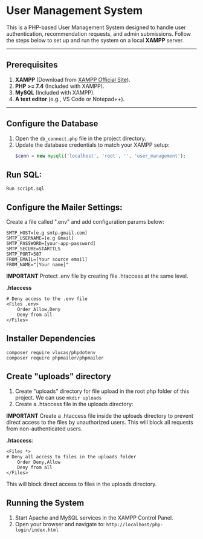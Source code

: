 # User Management System

This is a PHP-based User Management System designed to handle user authentication, recommendation requests, and admin submissions. Follow the steps below to set up and run the system on a local **XAMPP** server.

---

## Prerequisites

1. **XAMPP** (Download from [XAMPP Official Site](https://www.apachefriends.org/)).
2. **PHP >= 7.4** (Included with XAMPP).
3. **MySQL** (Included with XAMPP).
4. **A text editor** (e.g., VS Code or Notepad++).

---

## Configure the Database

1. Open the `db_connect.php` file in the project directory.
2. Update the database credentials to match your XAMPP setup:
   ```php
   $conn = new mysqli('localhost', 'root', '', 'user_management');

## Run SQL: 
```Run script.sql```

## Configure the Mailer Settings:
Create a file called ".env" and add configuration params below:
```
SMTP_HOST=[e.g smtp.gmail.com]
SMTP_USERNAME=[e.g Gmail]
SMTP_PASSWORD=[your-app-password]
SMTP_SECURE=STARTTLS
SMTP_PORT=587
FROM_EMAIL=[Your source email]
FROM_NAME="[Your name]"
```

**IMPORTANT** Protect .env file by creating file .htaccess at the same level. 

**.htaccess**
```
# Deny access to the .env file
<Files .env>
    Order Allow,Deny
    Deny from all
</Files> 
```

## Installer Dependencies
```
composer require vlucas/phpdotenv
composer require phpmailer/phpmailer
```
## Create "uploads" directory
1. Create "uploads" directory for file upload in the root php folder of this project. We can use
```mkdir uploads```
2. Create a .htaccess file in the uploads directory:

**IMPORTANT** Create a .htaccess file inside the uploads directory to prevent direct access to the files by unauthorized users. This will block all requests from non-authenticated users.

**.htaccess**:
```
<Files *>
# Deny all access to files in the uploads folder
    Order Deny,Allow
    Deny from all
</Files>
```
This will block direct access to files in the uploads directory.

## Running the System
1.	Start Apache and MySQL services in the XAMPP Control Panel.
2.	Open your browser and navigate to:
```http://localhost/php-login/index.html```
